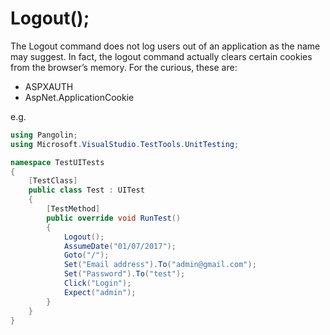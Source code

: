# Logout();



The Logout command does not log users out of an application as the name may suggest. In fact, the logout
command actually clears certain cookies from the browser’s memory. For the curious, these are:

- ASPXAUTH
- AspNet.ApplicationCookie

e.g.

```C#
using Pangolin;
using Microsoft.VisualStudio.TestTools.UnitTesting;

namespace TestUITests
{
    [TestClass]
    public class Test : UITest
    {
        [TestMethod]
        public override void RunTest()
        {
            Logout();
            AssumeDate("01/07/2017");
            Goto("/");
            Set("Email address").To("admin@gmail.com");
            Set("Password").To("test");
            Click("Login");
            Expect("admin");
        }
    }
}
```

